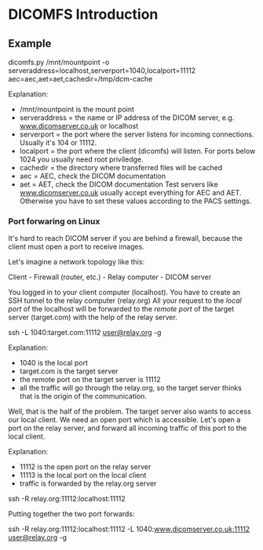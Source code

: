 # DICOMFS Introduction #


## Example ##

dicomfs.py /mnt/mountpoint -o serveraddress=localhost,serverport=1040,localport=11112 aec=aec,aet=aet,cachedir=/tmp/dcm-cache

Explanation:
  * /mnt/mountpoint  is the mount point
  * serveraddress = the name or IP address of the DICOM server, e.g.  www.dicomserver.co.uk or localhost
  * serverport = the port where the server listens for incoming connections. Usually it's 104 or 11112.
  * localport = the port where the client (dicomfs) will listen. For ports below 1024 you usually need root priviledge.
  * cachedir = the directory where transferred files will be cached
  * aec = AEC, check the DICOM documentation
  * aet = AET, check the DICOM documentation
Test servers like www.dicomserver.co.uk usually accept everything for AEC and AET. Otherwise you have to set these values according to the PACS settings.

### Port forwaring on Linux ###

It's hard to reach DICOM server if you are behind a firewall, because the client must open a port to receive images.

Let's imagine a network topology like this:

Client - Firewall (router, etc.) - Relay computer - DICOM server

You logged in to your client computer (localhost).
You have to create an SSH tunnel to the relay computer (relay.org)
All your request to the _local_ _port_ of the localhost will be forwarded to the _remote_ _port_ of the target server (target.com) with the help of the relay server.

ssh -L 1040:target.com:11112 user@relay.org -g

Explanation:
  * 1040 is the local port
  * target.com is the target server
  * the remote port on the target server is 11112
  * all the traffic will go through the relay.org, so the target server thinks that is the origin of the communication.

Well, that is the half of the problem. The target server also wants to access our local client. We need an open port which is accessible. Let's open a port on the relay server, and forward all incoming traffic of this port to the local client.

Explanation:
  * 11112 is the open port on the relay server
  * 11113 is the local port on the local client
  * traffic is forwarded by the relay.org server

ssh -R relay.org:11112:localhost:11112

Putting together the two port forwards:

ssh -R relay.org:11112:localhost:11112 -L 1040:www.dicomserver.co.uk:11112 user@relay.org -g
